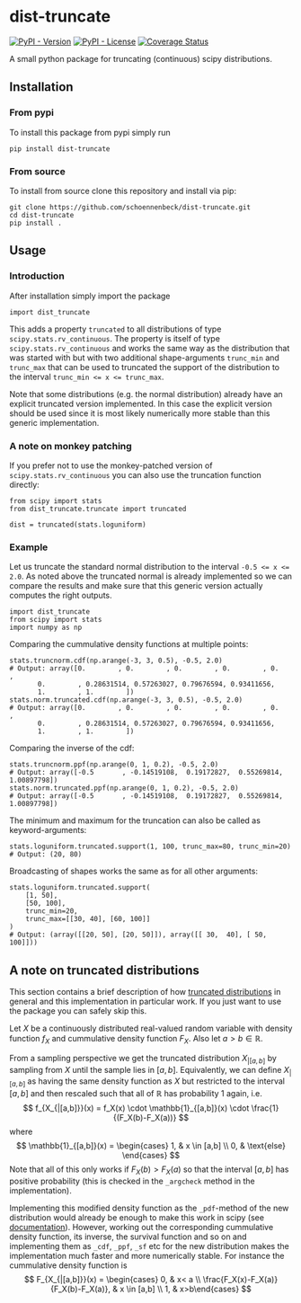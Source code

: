 # dist-truncate
[![PyPI - Version](https://img.shields.io/pypi/v/dist-truncate)](https://pypi.org/project/dist-truncate/)
[![PyPI - License](https://img.shields.io/pypi/l/dist-truncate)](https://github.com/schoennenbeck/dist-truncate/blob/main/LICENSE)
[![Coverage Status](https://coveralls.io/repos/github/schoennenbeck/dist-truncate/badge.svg)](https://coveralls.io/github/schoennenbeck/dist-truncate)

A small python package for truncating (continuous) scipy distributions.

## Installation

### From pypi

To install this package from pypi simply run

```
pip install dist-truncate
```

### From source

To install from source clone this repository and install via pip:

```
git clone https://github.com/schoennenbeck/dist-truncate.git
cd dist-truncate
pip install .
```

## Usage
### Introduction
After installation simply import the package
```
import dist_truncate
```
This adds a property `truncated` to all distributions of type `scipy.stats.rv_continuous`. The property
is itself of type `scipy.stats.rv_continuous` and works the same way as the distribution that was 
started with but with two additional shape-arguments `trunc_min` and `trunc_max` that can be used
to truncated the support of the distribution to the interval `trunc_min <= x <= trunc_max`.

Note that some distributions (e.g. the normal distribution) already have an explicit truncated version 
implemented. In this case the explicit version should be used since it is most likely numerically more
stable than this generic implementation.

### A note on monkey patching
If you prefer not to use the monkey-patched version of `scipy.stats.rv_continuous` you can also
use the truncation function directly:
```
from scipy import stats
from dist_truncate.truncate import truncated

dist = truncated(stats.loguniform)
```

### Example

Let us truncate the standard normal distribution to the interval `-0.5 <= x <= 2.0`. As noted above
the truncated normal is already implemented so we can compare the results and make sure that this
generic version actually computes the right outputs.
```
import dist_truncate
from scipy import stats
import numpy as np
```
Comparing the cummulative density functions at multiple points:
```
stats.truncnorm.cdf(np.arange(-3, 3, 0.5), -0.5, 2.0)
# Output: array([0.        , 0.        , 0.        , 0.        , 0.        ,
       0.        , 0.28631514, 0.57263027, 0.79676594, 0.93411656,
       1.        , 1.        ])
stats.norm.truncated.cdf(np.arange(-3, 3, 0.5), -0.5, 2.0)
# Output: array([0.        , 0.        , 0.        , 0.        , 0.        ,
       0.        , 0.28631514, 0.57263027, 0.79676594, 0.93411656,
       1.        , 1.        ])
```

Comparing the inverse of the cdf:
```
stats.truncnorm.ppf(np.arange(0, 1, 0.2), -0.5, 2.0)
# Output: array([-0.5       , -0.14519108,  0.19172827,  0.55269814,  1.00897798])
stats.norm.truncated.ppf(np.arange(0, 1, 0.2), -0.5, 2.0)
# Output: array([-0.5       , -0.14519108,  0.19172827,  0.55269814,  1.00897798])
```

The minimum and maximum for the truncation can also be called as keyword-arguments:
```
stats.loguniform.truncated.support(1, 100, trunc_max=80, trunc_min=20)
# Output: (20, 80)
```

Broadcasting of shapes works the same as for all other arguments:
```
stats.loguniform.truncated.support(
    [1, 50],
    [50, 100],
    trunc_min=20,
    trunc_max=[[30, 40], [60, 100]]
)
# Output: (array([[20, 50], [20, 50]]), array([[ 30,  40], [ 50, 100]]))
```

## A note on truncated distributions
This section contains a brief description of how [truncated distributions](https://en.wikipedia.org/wiki/Truncated_distribution) in general
and this implementation in particular work. If you just want to use the package you can 
safely skip this.

Let $X$ be a continuously distributed real-valued random variable with density function $f_X$ 
and cummulative density function $F_X$. Also let $a>b \in \mathbb{R}$. 

From a sampling perspective we get the truncated distribution $X_{|[a,b]}$ by sampling from
$X$ until the sample lies in $[a,b]$. Equivalently, we can define $X_{|[a,b]}$ as having the
same density function as $X$ but restricted to the interval $[a,b]$ and then rescaled such 
that all of $\mathbb{R}$ has probability $1$ again, i.e. 
$$
f_{X_{|[a,b]}}(x) = f_X(x) \cdot \mathbb{1}_{[a,b]}(x) \cdot \frac{1}{(F_X(b)-F_X(a))}
$$
where 
$$
\mathbb{1}_{[a,b]}(x) = \begin{cases} 1, & x \in [a,b] \\ 0, & \text{else} \end{cases}
$$
Note that all of this only works if $F_X(b)>F_X(a)$ so that the interval $[a,b]$ has 
positive probability (this is checked in the `_argcheck` method in the implementation).

Implementing this modified density function as the `_pdf`-method of the new distribution
would already be enough to make this work in scipy (see [documentation](https://docs.scipy.org/doc/scipy/reference/generated/scipy.stats.rv_continuous.html#scipy.stats.rv_continuous)). However, working out the corresponding
cummulative density function, its inverse, the survival function and so on and implementing
them as `_cdf`, `_ppf`, `_sf` etc for the new distribution makes the implementation much 
faster and more numerically stable. For instance the cummulative density function is
$$
F_{X_{|[a,b]}}(x) = \begin{cases} 0, & x< a \\ \frac{F_X(x)-F_X(a)}{F_X(b)-F_X(a)}, & x \in [a,b] \\ 1, & x>b\end{cases}
$$



